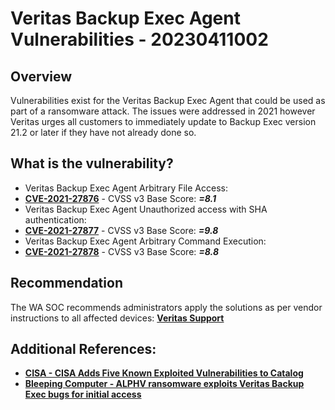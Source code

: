 # Veritas Backup Exec Agent Vulnerabilities - 20230411002

## Overview
Vulnerabilities exist for the Veritas Backup Exec Agent that could be used as part of a ransomware attack. The issues were addressed in 2021 however Veritas urges all customers to immediately update to Backup Exec version 21.2 or later if they have not already done so.

## What is the vulnerability?
- Veritas Backup Exec Agent Arbitrary File Access:
- [**CVE-2021-27876**](https://nvd.nist.gov/vuln/detail/CVE-2021-27876) - CVSS v3 Base Score: ***=8.1***
- Veritas Backup Exec Agent Unauthorized access with SHA authentication:
- [**CVE-2021-27877**](https://nvd.nist.gov/vuln/detail/CVE-2021-27877) - CVSS v3 Base Score: ***=9.8***
- Veritas Backup Exec Agent Arbitrary Command Execution:
- [**CVE-2021-27878**](https://nvd.nist.gov/vuln/detail/CVE-2021-27878) - CVSS v3 Base Score: ***=8.8***

## Recommendation
The WA SOC recommends administrators apply the solutions as per vendor instructions to all affected devices: [**Veritas Support**](https://www.veritas.com/content/support/en_US/security/VTS21-001#issue2)

## Additional References:
- [**CISA - CISA Adds Five Known Exploited Vulnerabilities to Catalog**](https://www.cisa.gov/news-events/alerts/2023/04/07/cisa-adds-five-known-exploited-vulnerabilities-catalog)
- [**Bleeping Computer - ALPHV ransomware exploits Veritas Backup Exec bugs for initial access**](https://www.bleepingcomputer.com/news/security/alphv-ransomware-exploits-veritas-backup-exec-bugs-for-initial-access/)